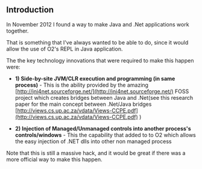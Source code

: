 ##  Introduction

In November 2012 I found a way to make Java and .Net applications work together.

That is something that I've always wanted to be able to do, since it would allow the use of O2's REPL in Java application.

The the key technology innovations that were required to make this happen were:

* **1) Side-by-site JVM/CLR execution and programming (in same process)** - This is the ability provided by the amazing [http://jni4net.sourceforge.net/](http://jni4net.sourceforge.net/) FOSS project which creates bridges between Java and .Net(see this research paper for the main concept between .Net/Java bridges [http://views.cs.up.ac.za/vdata/Views-CCPE.pdf](http://views.cs.up.ac.za/vdata/Views-CCPE.pdf) )

* **2) Injection of Managed/Unmanaged controls into another process's controls/windows** - This the capability that added to to O2 which allows the easy injection of .NET dlls into other non managed process

Note that this is still a massive hack, and it would be great if there was a more official way to make this happen.
